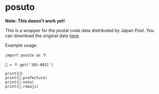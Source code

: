 # posuto

**Note: This doesn't work yet!**

This is a wrapper for the postal code data distributed by Japan Post. You can
download the original data
[here](https://www.post.japanpost.jp/zipcode/download.html).

Example usage:

    import posuto as 〒

    🗼 = 〒.get('105-0011')

    print(🗼)
    print(🗼.prefecture)
    print(🗼.note)
    print(🗼.romaji)


